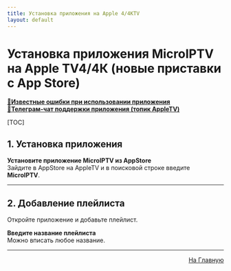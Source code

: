 ```yaml
---
title: Установка приложения на Apple 4/4КTV 
layout: default
---
```

# Установка приложения MicroIPTV на Apple TV4/4К (новые приставки с App Store)

<a href="" target="_blank" rel="noopener noreferrer">**🔗Известные ошибки при использовании приложения**</a>  
<a href="" target="_blank" rel="noopener noreferrer">**🔗Телеграм-чат поддержки приложения (топик AppleTV)**</a>  


[TOC]  


## 1. Установка приложения
**Установите приложение MicroIPTV из AppStore**  
Зайдите в AppStore на AppleTV и в поисковой строке введите **MicroIPTV**.

---
## 2. Добавление плейлиста
Откройте приложение и добавьте плейлист.  

**Введите название плейлиста**  
Можно вписать любое название.



---
<p  align="right"><a href="https://lazykpub.github.io/Lazykpub">На Главную</a></p>
